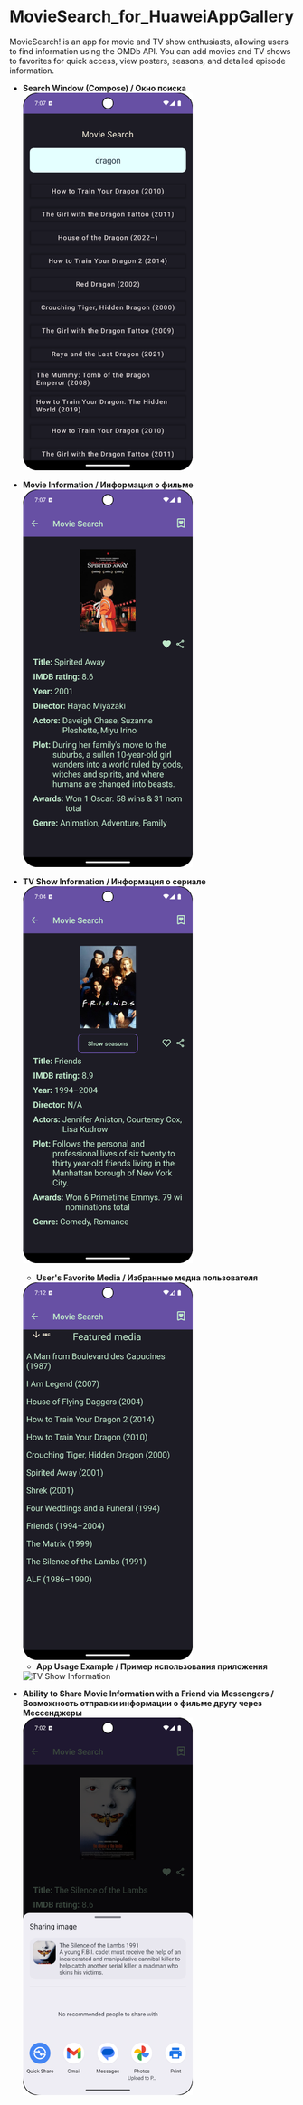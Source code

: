 # MovieSearch_for_HuaweiAppGallery
MovieSearch! is an app for movie and TV show enthusiasts, allowing users to find information using the OMDb API. You can add movies and TV shows to favorites for quick access, view posters, seasons, and detailed episode information.



- **Search Window (Compose) / Окно поиска**  
  <img src="assets/Screenshot_20241030_100734.png" alt="Search Window (Compose)" width="300"/>

- **Movie Information / Информация о фильме**  
  <img src="assets/Screenshot_20241030_100708.png" alt="Movie Information" width="300"/>

- **TV Show Information / Информация о сериале**  
  <img src="assets/Screenshot_20241030_100410.png" alt="TV Show Information" width="300"/>

  - **User's Favorite Media / Избранные медиа пользователя**  
  <img src="assets/Screenshot_20241030_101249.png" alt="TV Show Information" width="300"/>


  - **App Usage Example / Пример использования приложения**  
  <img src="assets/Screen_recording_20241030_133245 (1)-min.gif" alt="TV Show Information" width="300"/>

- **Ability to Share Movie Information with a Friend via Messengers / Возможность отправки информации о фильме другу через Мессенджеры**  
  <img src="assets/Screenshot_20241030_100215.png" alt="Share Movie Information" width="300"/>
